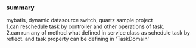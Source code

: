 ### summary
mybatis, dynamic datasource switch, quartz sample project<br/>
1.can reschedule task by controller and other operations of task.<br/>
2.can run any of method what defined in service class as schedule task by reflect. and task property can be defining in 'TaskDomain' <br/>
